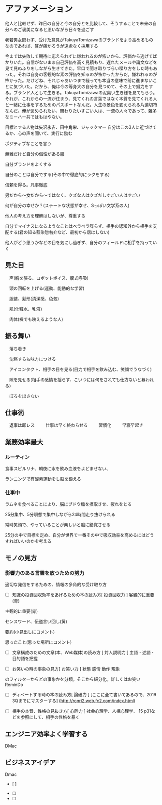 # アファメーション

他人と比較せず、昨日の自分と今の自分とを比較して、そうすることで未来の自分へのご褒美になると思いながら日々を過ごす

老若男女問わず、受けた意見がTakuyaTomizawaのブランドをより高めるものなのであれば、耳が痛かろうが遠慮なく採用する

今までは失敗して期待に応えられずに嫌われるのが怖いから、評価から逃げてばかりいた。自信がないまま自己評価を高く見積もり、遅れたメールや論文などを見て見ぬふりをしながら生きてきた。早口で聞き取りづらい喋り方をした時もあった。それは自身の客観的な素の評価を知るのが怖かったからだ。嫌われるのが怖かった。だけどね、それじゃあいつまで経っても本当の意味で前に進まないことに気づいた。だから、俺は今の等身大の自分を見つめて、その上で努力をする。ブランド人として生きる。TakuyaTomizawaの泥臭い生き様を見てもらう。それが、これからの一流が住まう、見てくれの言葉ではなく本質を見てくれる人と一緒に仕事をするためのパスポートなんだ。人生の景色を変えられる片道切符なんだ。俺が褒められたい、関わりたいすごい人は、一流の人々であって、雑多なミーハー共ではもはやない。

目標とする人物は矢沢永吉、田中角栄、ジャックマー
自分はこの3人に近づけてるか、心の声を聞いて、実行に励む

ポジティブなことを言う

無難だけど自分の個性がある服

自分ブランドをよくする

自分のことは自分でする(その中で徹底的にラクをする)

信頼を得る。凡事徹底

男だから〜女だから〜ではなく、クズな人はクズだしすごい人はすごい

何が自分の幸せか？(ステートな状態が幸せ、Sっぽい文学系の人)

他人の考え方を理解はしないが、尊重する

自分でマイナスになるようなことはベラベラ喋らず、相手の認知外から相手を支配する(君の知る藍染惣右介など、最初から居はしない)

他人がどう思うかなどの目を気にし過ぎず、自分のフィールドに相手を持っていく




## 見た目

　声(胸を張る、ロボットボイス、腹式呼吸)

　頭の回転を上げる(運動、能動的な学習)

　服装、髪形(清潔感、色気)

　肌(化粧水、乳液)

　肉体(裸でも映えるような人)

## 振る舞い

　落ち着き

　沈黙すらも味方につける

　アイコンタクト、相手の目を見る(目力で相手を飲み込む、笑顔でうなづく)

　隙を見せる(相手の感情を揺らす、こいつには何をされても仕方ないと慕われる)

　ぼろを出さない
　
## 仕事術

　返事は即レス
　
　仕事は早く終わらせる
　
　習慣化
　
　早寝早起き
 
## 業務効率最大

### ルーティン
  食事スピルリナ、朝夜に水を飲み血液をよどませない、

  ランニングで有酸素運動をし脳を鍛える

### 仕事中

  ラムネを食べることにより、脳にブドウ糖を摂取させ、疲れをとる

  25分集中、5分瞑想で集中しながら24時間走り抜けられる

  常時笑顔で、やっていることが楽しいと脳に錯覚させる
  
  25分の中で目標を定め、自分が世界で一番その中で吸収効率を高めるにはどうすればいいのかを考える

## モノの見方
### 影響力のある言霊を放つための努力

適切な発信をするための、情報の多角的な受け取り方

-  [  ] 知識の投資回収効率をあげるための本の読み方[ 投資回収力 ]
客観的に重要(青)

主観的に重要(赤)

センスワード、伝道言い回し(黄)

要約(小見出しにコメント)

思ったこと(思った場所にコメント)

-  [  ] 文章構成のための文章(本、Web媒体)の読み方 [ 対人説明力 ]
主語・述語・目的語を把握

-  [  ] お笑いの時の事象の見方[ お笑い力 ]
状態
感情
動作
現象

のフィルターからどの事象かを分類。そこから細分化。詳しくはお笑いReminDo

-  [  ] ディベートする時の本の読み方[ 論破力 ]
[ここに全て書いてあるので、2019 3Qまでにマスターする] (http://ronri2.web.fc2.com/index.html)

-  [  ] 相手の本音、性格の見抜き方[ 心酔力 ]
社会心理学、人相心理学、
15 p31などを参照にして、相手の性格を暴く

## エンジニア効率よく学習する
DMac


## ビジネスアイデア
Dmac
-  [  ] 
-  [  ]  
-  [  ]  

